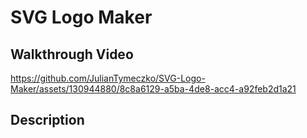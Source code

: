 # SVG Logo Maker


## Walkthrough Video





https://github.com/JulianTymeczko/SVG-Logo-Maker/assets/130944880/8c8a6129-a5ba-4de8-acc4-a92feb2d1a21




## Description




